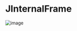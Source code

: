 # JInternalFrame

![image](https://user-images.githubusercontent.com/85198103/214346131-0bb29431-52d7-4b0d-a274-86005fb09149.png)
